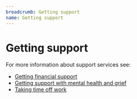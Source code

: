 ```yaml
---
breadcrumb: Getting support
name: Getting support
---
```


Getting support
===========================

For more information about support services see: 

* [Getting financial support](/getting-support/financial-support)
* [Getting support with mental health and grief](/getting-support/mental-health-and-grief)
* [Taking time off work](/getting-support/time-off-work)
